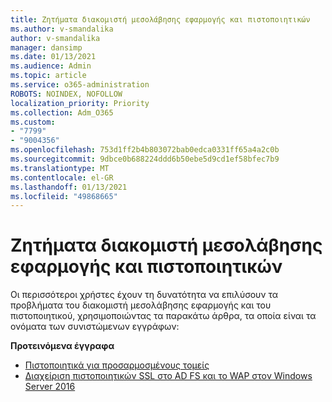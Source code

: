 ```yaml
---
title: Ζητήματα διακομιστή μεσολάβησης εφαρμογής και πιστοποιητικών
ms.author: v-smandalika
author: v-smandalika
manager: dansimp
ms.date: 01/13/2021
ms.audience: Admin
ms.topic: article
ms.service: o365-administration
ROBOTS: NOINDEX, NOFOLLOW
localization_priority: Priority
ms.collection: Adm_O365
ms.custom:
- "7799"
- "9004356"
ms.openlocfilehash: 753d1ff2b4b803072bab0edca0331ff65a4a2c0b
ms.sourcegitcommit: 9dbce0b688224ddd6b50ebe5d9cd1ef58bfec7b9
ms.translationtype: MT
ms.contentlocale: el-GR
ms.lasthandoff: 01/13/2021
ms.locfileid: "49868665"
---
```

# <a name="application-proxy-and-certificate-issues"></a>Ζητήματα διακομιστή μεσολάβησης εφαρμογής και πιστοποιητικών

Οι περισσότεροι χρήστες έχουν τη δυνατότητα να επιλύσουν τα προβλήματα του διακομιστή μεσολάβησης εφαρμογής και του πιστοποιητικού, χρησιμοποιώντας τα παρακάτω άρθρα, τα οποία είναι τα ονόματα των συνιστώμενων εγγράφων:

**Προτεινόμενα έγγραφα**

- [Πιστοποιητικά για προσαρμοσμένους τομείς](https://docs.microsoft.com/azure/active-directory/manage-apps/application-proxy-configure-custom-domain#certificates-for-custom-domains)
- [Διαχείριση πιστοποιητικών SSL στο AD FS και το WAP στον Windows Server 2016](https://docs.microsoft.com/windows-server/identity/ad-fs/operations/manage-ssl-certificates-ad-fs-wap)


